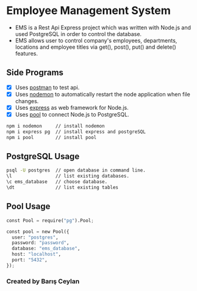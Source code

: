 # Employee Management System

- EMS is a Rest Api Express project which was written with Node.js and used PostgreSQL in order to control the database. 
- EMS allows user to control company's employees, departments, locations and employee titles via get(), post(), put() and delete() features.

## Side Programs

- [x] Uses [postman](https://www.postman.com/) to test api.
- [x] Uses [nodemon](https://www.npmjs.com/package/nodemon) to automatically restart the node application when file changes.
- [x] Uses [express](https://www.npmjs.com/package/express) as web framework for Node.js.
- [x] Uses [pool](https://node-postgres.com/api/pool) to connect Node.js to PostgreSQL.

```bash
npm i nodemon     // install nodemon
npm i express pg  // install express and postgreSQL
npm i pool        // install pool

```
## PostgreSQL Usage

```bash
psql -U postgres  // open database in command line.
\l                // list existing databases.
\c ems_database   // choose database.
\dt               // list existing tables

```
## Pool Usage

```python
const Pool = require("pg").Pool;

const pool = new Pool({
  user: "postgres",
  password: "password",
  database: "ems_database",
  host: "localhost",
  port: "5432",
});
```





### Created by Barış Ceylan
